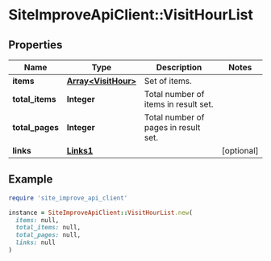 # SiteImproveApiClient::VisitHourList

## Properties

| Name | Type | Description | Notes |
| ---- | ---- | ----------- | ----- |
| **items** | [**Array&lt;VisitHour&gt;**](VisitHour.md) | Set of items. |  |
| **total_items** | **Integer** | Total number of items in result set. |  |
| **total_pages** | **Integer** | Total number of pages in result set. |  |
| **links** | [**Links1**](Links1.md) |  | [optional] |

## Example

```ruby
require 'site_improve_api_client'

instance = SiteImproveApiClient::VisitHourList.new(
  items: null,
  total_items: null,
  total_pages: null,
  links: null
)
```

